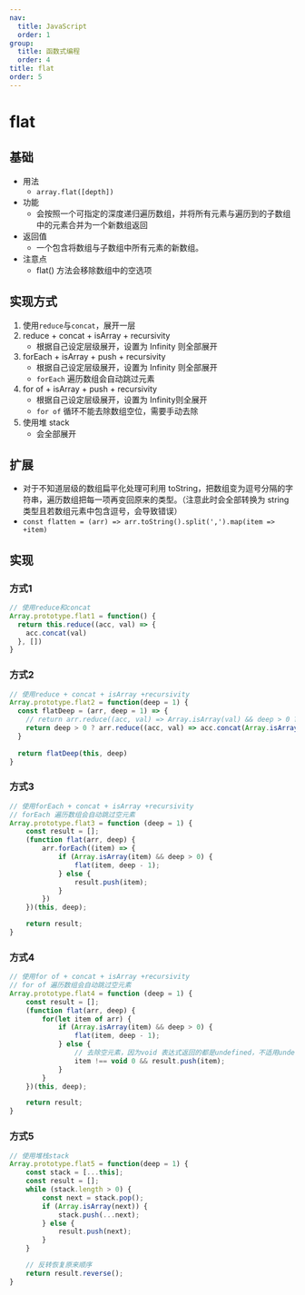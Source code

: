 ```yaml
---
nav:
  title: JavaScript
  order: 1
group:
  title: 函数式编程
  order: 4
title: flat
order: 5
---
```


# flat

## 基础

- 用法
  - `array.flat([depth])`
- 功能
  - 会按照一个可指定的深度递归遍历数组，并将所有元素与遍历到的子数组中的元素合并为一个新数组返回
- 返回值
  - 一个包含将数组与子数组中所有元素的新数组。
- 注意点
  - flat() 方法会移除数组中的空选项

## 实现方式

1. 使用`reduce`与`concat`，展开一层
2. reduce + concat + isArray + recursivity
   - 根据自己设定层级展开，设置为 Infinity 则全部展开
3. forEach + isArray + push + recursivity
   - 根据自己设定层级展开，设置为 Infinity 则全部展开
   - `forEach` 遍历数组会自动跳过元素
4. for of + isArray + push + recursivity
   - 根据自己设定层级展开，设置为 Infinity则全展开
   - `for of` 循环不能去除数组空位，需要手动去除
5. 使用堆 stack
   - 会全部展开

## 扩展

- 对于不知道层级的数组扁平化处理可利用 toString，把数组变为逗号分隔的字符串，遍历数组把每一项再变回原来的类型。（注意此时会全部转换为 string 类型且若数组元素中包含逗号，会导致错误）
- `const flatten = (arr) => arr.toString().split(',').map(item => +item)`

## 实现

### 方式1

```js
// 使用reduce和concat
Array.prototype.flat1 = function() {
  return this.reduce((acc, val) => {
    acc.concat(val)
  }, [])
}
```

### 方式2

```js
// 使用reduce + concat + isArray +recursivity
Array.prototype.flat2 = function(deep = 1) {
  const flatDeep = (arr, deep = 1) => {
    // return arr.reduce((acc, val) => Array.isArray(val) && deep > 0 ? [...acc, ...flatDeep(val, deep - 1)] : [...acc, val], []);
    return deep > 0 ? arr.reduce((acc, val) => acc.concat(Array.isArray(val) ? flatDeep(val, deep - 1) : val), []) : arr.slice();
  }
  
  return flatDeep(this, deep)
}
```

### 方式3

```js
// 使用forEach + concat + isArray +recursivity
// forEach 遍历数组会自动跳过空元素
Array.prototype.flat3 = function (deep = 1) {
    const result = [];
    (function flat(arr, deep) {
        arr.forEach((item) => {
            if (Array.isArray(item) && deep > 0) {
                flat(item, deep - 1);
            } else {
                result.push(item);
            }
        })
    })(this, deep);

    return result;
}
```

### 方式4

```js
// 使用for of + concat + isArray +recursivity
// for of 遍历数组会自动跳过空元素
Array.prototype.flat4 = function (deep = 1) {
    const result = [];
    (function flat(arr, deep) {
        for(let item of arr) {
            if (Array.isArray(item) && deep > 0) {
                flat(item, deep - 1);
            } else {
                // 去除空元素，因为void 表达式返回的都是undefined，不适用undefined是因为undefined在局部变量会被重写
                item !== void 0 && result.push(item);
            }
        }
    })(this, deep);

    return result;
}
```

### 方式5

```js
// 使用堆栈stack
Array.prototype.flat5 = function(deep = 1) {
    const stack = [...this];
    const result = [];
    while (stack.length > 0) {
        const next = stack.pop();
        if (Array.isArray(next)) {
            stack.push(...next);
        } else {
            result.push(next);
        }
    }

    // 反转恢复原来顺序
    return result.reverse();
}
```


